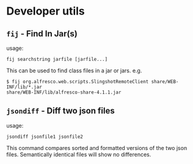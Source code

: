 # Developer utils

## `fij` - Find In Jar(s)

usage:

    fij searchstring jarfile [jarfile...]

This can be used to find class files in a jar or jars.
e.g.

    $ fij org.alfresco.web.scripts.SlingshotRemoteClient share/WEB-INF/lib/*.jar
    share/WEB-INF/lib/alfresco-share-4.1.1.jar

## `jsondiff` - Diff two json files

usage:

    jsondiff jsonfile1 jsonfile2

This command compares sorted and formatted versions of the two json files. Semantically identical files will show no differences.
